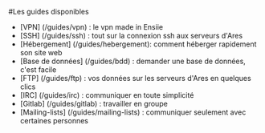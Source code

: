 #Les guides disponibles
- [VPN] (/guides/vpn) : le vpn made in Ensiie
- [SSH] (/guides/ssh) : tout sur la connexion ssh aux serveurs d'Ares
- [Hébergement] (/guides/hebergement): comment héberger rapidement son site web
- [Base de données] (/guides/bdd) : demander une base de données, c'est facile
- [FTP] (/guides/ftp) : vos données sur les serveurs d'Ares en quelques clics
- [IRC] (/guides/irc) : communiquer en toute simplicité
- [Gitlab] (/guides/gitlab) : travailler en groupe 
- [Mailing-lists] (/guides/mailing-lists) : communiquer seulement avec certaines personnes  